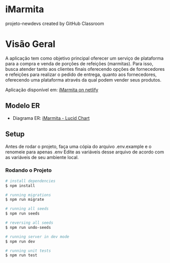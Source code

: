 # iMarmita
projeto-newdevs created by GitHub Classroom

# Visão Geral
A aplicação tem como objetivo principal oferecer um serviço de plataforma para a compra e venda de porções de refeições (marmitas). Para isso, busca atender tanto aos clientes finais oferecendo opções de fornecedores e refeições para realizar o pedido de entrega, quanto aos fornecedores, oferecendo uma plataforma através da qual podem vender seus produtos.

Aplicação disponível em: [iMarmita on netlify](https://lucid-bose-92ef21.netlify.app)

## Modelo ER

* Diagrama ER: [iMarmita - Lucid Chart](https://lucid.app/lucidchart/7f46faf8-ca04-4b0a-9f70-6898d177f325/edit?invitationId=inv_995f8230-c9e8-42dd-8d7f-fec6ebd8d6d1)

## Setup

Antes de rodar o projeto, faça uma cópia do arquivo .env.example e o renomeie para apenas .env
Edite as variáveis desse arquivo de acordo com as variáveis de seu ambiente local.


### Rodando o Projeto


```bash
# install dependencies
$ npm install

# running migrations
$ npm run migrate

# running all seeds
$ npm run seeds

# reversing all seeds
$ npm run undo-seeds

# running server in dev mode
$ npm run dev

# running unit tests
$ npm run test

```
